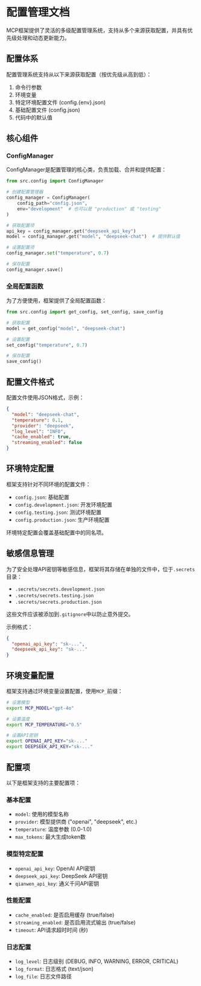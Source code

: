 # 配置管理文档

MCP框架提供了灵活的多级配置管理系统，支持从多个来源获取配置，并具有优先级处理和动态更新能力。

## 配置体系

配置管理系统支持从以下来源获取配置（按优先级从高到低）：

1. 命令行参数
2. 环境变量
3. 特定环境配置文件 (config.{env}.json)
4. 基础配置文件 (config.json)
5. 代码中的默认值

## 核心组件

### ConfigManager

ConfigManager是配置管理的核心类，负责加载、合并和提供配置：

```python
from src.config import ConfigManager

# 创建配置管理器
config_manager = ConfigManager(
    config_path="config.json",
    env="development"  # 也可以是 "production" 或 "testing"
)

# 获取配置项
api_key = config_manager.get("deepseek_api_key")
model = config_manager.get("model", "deepseek-chat")  # 提供默认值

# 设置配置项
config_manager.set("temperature", 0.7)

# 保存配置
config_manager.save()
```

### 全局配置函数

为了方便使用，框架提供了全局配置函数：

```python
from src.config import get_config, set_config, save_config

# 获取配置
model = get_config("model", "deepseek-chat")

# 设置配置
set_config("temperature", 0.7)

# 保存配置
save_config()
```

## 配置文件格式

配置文件使用JSON格式，示例：

```json
{
  "model": "deepseek-chat",
  "temperature": 0.1,
  "provider": "deepseek",
  "log_level": "INFO",
  "cache_enabled": true,
  "streaming_enabled": false
}
```

## 环境特定配置

框架支持针对不同环境的配置文件：

- `config.json`: 基础配置
- `config.development.json`: 开发环境配置
- `config.testing.json`: 测试环境配置
- `config.production.json`: 生产环境配置

环境特定配置会覆盖基础配置中的同名项。

## 敏感信息管理

为了安全处理API密钥等敏感信息，框架将其存储在单独的文件中，位于`.secrets`目录：

- `.secrets/secrets.development.json`
- `.secrets/secrets.testing.json`
- `.secrets/secrets.production.json`

这些文件应该被添加到`.gitignore`中以防止意外提交。

示例格式：

```json
{
  "openai_api_key": "sk-...",
  "deepseek_api_key": "sk-..."
}
```

## 环境变量配置

框架支持通过环境变量设置配置，使用`MCP_`前缀：

```bash
# 设置模型
export MCP_MODEL="gpt-4o"

# 设置温度
export MCP_TEMPERATURE="0.5"

# 设置API密钥
export OPENAI_API_KEY="sk-..."
export DEEPSEEK_API_KEY="sk-..."
```

## 配置项

以下是框架支持的主要配置项：

### 基本配置
- `model`: 使用的模型名称
- `provider`: 模型提供商 ("openai", "deepseek", etc.)
- `temperature`: 温度参数 (0.0-1.0)
- `max_tokens`: 最大生成token数

### 模型特定配置
- `openai_api_key`: OpenAI API密钥
- `deepseek_api_key`: DeepSeek API密钥
- `qianwen_api_key`: 通义千问API密钥

### 性能配置
- `cache_enabled`: 是否启用缓存 (true/false)
- `streaming_enabled`: 是否启用流式输出 (true/false)
- `timeout`: API请求超时时间 (秒)

### 日志配置
- `log_level`: 日志级别 (DEBUG, INFO, WARNING, ERROR, CRITICAL)
- `log_format`: 日志格式 (text/json)
- `log_file`: 日志文件路径 